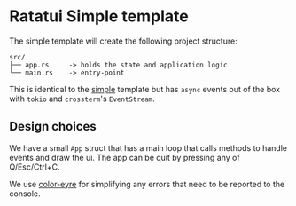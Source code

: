 # Ratatui Simple template

The simple template will create the following project structure:

```text
src/
├── app.rs     -> holds the state and application logic
└── main.rs    -> entry-point
```

This is identical to the [simple](../simple) template but has `async` events out of the box with `tokio` and
`crossterm`'s `EventStream`.

## Design choices

We have a small `App` struct that has a main loop that calls methods to handle events and draw the
ui. The app can be quit by pressing any of Q/Esc/Ctrl+C.

We use [color-eyre](https://docs.rs/color-eyre/latest/color_eyre/) for simplifying any errors that
need to be reported to the console.
